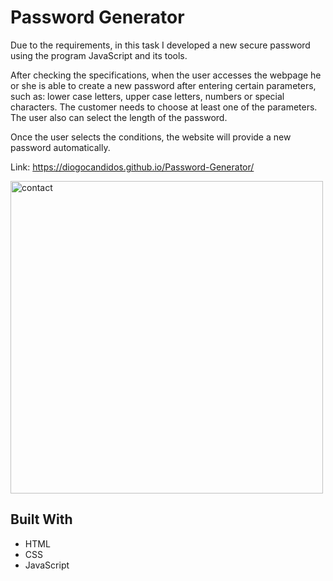 # Password Generator
Due to the requirements, in this task I developed a new secure password using the program JavaScript and its tools.

After checking the specifications, when the user accesses the webpage he or she is able to create a new password after entering certain parameters, such as: lower case letters, upper case letters, numbers or special characters. The customer needs to choose at least one of the parameters. The user also can select the length of the password. 

Once the user selects the conditions, the website will provide a new password automatically. 

Link: https://diogocandidos.github.io/Password-Generator/

<img width="500" alt="contact" src="https://user-images.githubusercontent.com/61811579/91782270-78fff300-ebb1-11ea-86b3-c6c3f021249d.png">

## Built With

- HTML
- CSS 
- JavaScript
